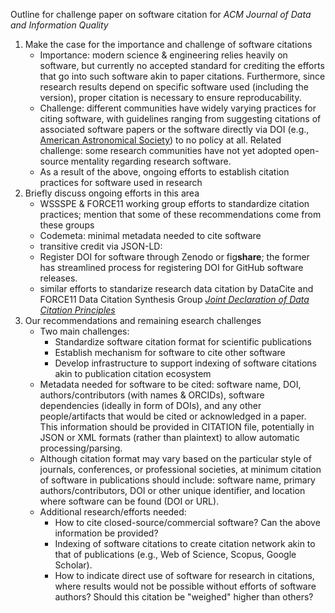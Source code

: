 Outline for challenge paper on software citation for *ACM Journal of Data and Information Quality*

1. Make the case for the importance and challenge of software citations
    - Importance: modern science & engineering relies heavily on software, but currently no accepted standard for crediting the efforts that go into such software akin to paper citations. Furthermore, since research results depend on specific software used (including the version), proper citation is necessary to ensure reproducability. 
    - Challenge: different communities have widely varying practices for citing software, with guidelines ranging from suggesting citations of associated software papers or the software directly via DOI (e.g., [American Astronomical Society](http://journals.aas.org/policy/software.html)) to no policy at all. Related challenge: some research communities have not yet adopted open-source mentality regarding research software.
    - As a result of the above, ongoing efforts to establish citation practices for software used in research
2. Briefly discuss ongoing efforts in this area
    - WSSSPE & FORCE11 working group efforts to standardize citation practices; mention that some of these recommendations come from these groups
    - Codemeta: minimal metadata needed to cite software
    - transitive credit via JSON-LD: 
    - Register DOI for software through Zenodo or fig**share**; the former has streamlined process for registering DOI for GitHub software releases.
    - similar efforts to standarize research data citation by DataCite and FORCE11 Data Citation Synthesis Group [*Joint Declaration of Data Citation Principles*](https://www.force11.org/datacitation)
3. Our recommendations and remaining esearch challenges
    - Two main challenges: 
        * Standardize software citation format for scientific publications
        * Establish mechanism for software to cite other software
        * Develop infrastructure to support indexing of software citations akin to publication citation ecosystem
    - Metadata needed for software to be cited: software name, DOI, authors/contributors (with names & ORCIDs), software dependencies (ideally in form of DOIs), and any other people/artifacts that would be cited or acknowledged in a paper. This information should be provided in CITATION file, potentially in JSON or XML formats (rather than plaintext) to allow automatic processing/parsing.
    - Although citation format may vary based on the particular style of journals, conferences, or professional societies, at minimum citation of software in publications should include: software name, primary authors/contributors, DOI or other unique identifier, and location where software can be found (DOI or URL).
    - Additional research/efforts needed:
        * How to cite closed-source/commercial software? Can the above information be provided?
        * Indexing of software citations to create citation network akin to that of publications (e.g., Web of Science, Scopus, Google Scholar).
        * How to indicate direct use of software for research in citations, where results would not be possible without efforts of software authors? Should this citation be "weighed" higher than others?